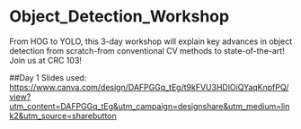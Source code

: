 # Object_Detection_Workshop
From HOG to YOLO, this 3-day workshop will explain key advances in object detection from scratch-from conventional CV methods to state-of-the-art! Join us at CRC 103!

##Day 1 
Slides used: https://www.canva.com/design/DAFPGGq_tEg/t9kFVU3HDlOiQYaqKnpfPQ/view?utm_content=DAFPGGq_tEg&utm_campaign=designshare&utm_medium=link2&utm_source=sharebutton 
